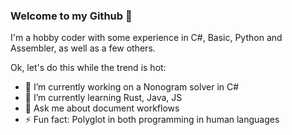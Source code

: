 ### Welcome to my Github 👋

I'm a hobby coder with some experience in C#, Basic, Python and Assembler, as well as a few others.

Ok, let's do this while the trend is hot:

- 🔭 I’m currently working on a Nonogram solver in C#
- 🌱 I’m currently learning Rust, Java, JS
- 💬 Ask me about document workflows
- ⚡ Fun fact: Polyglot in both programming in human languages
